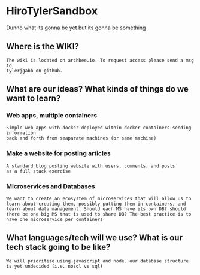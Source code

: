# HiroTylerSandbox
Dunno what its gonna be yet but its gonna be something
## Where is the WIKI?
    The wiki is located on archbee.io. To request access please send a msg to
    tylerjgabb on github.



## What are our ideas? What kinds of things do we want to learn?
### Web apps, multiple containers
    Simple web apps with docker deployed within docker containers sending information 
    back and forth from seaparate machines (or same machine)

### Make a website for posting articles
    A standard blog posting website with users, comments, and posts
    as a full stack exercise

### Microservices and Databases
    We want to create an ecosystem of microservices that will allow us to learn about creating them, possibly putting them in containers, and learn about data management. Should each MS have its own DB? should there be one big MS that is used to share DB? The best practice is to have one microservice per containers


## What languages/tech will we use? What is our tech stack going to be like?
    We will prioritize using javascript and node. our database structure is yet undecided (i.e. nosql vs sql)

 


    
